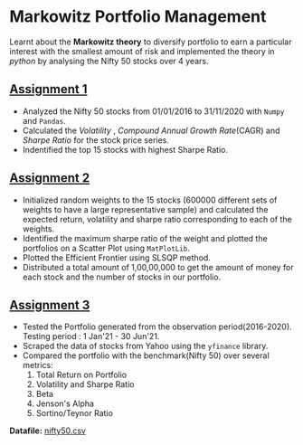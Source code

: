 # Markowitz Portfolio Management 
Learnt about the **Markowitz theory** to diversify portfolio to earn a particular interest with the smallest amount of risk and implemented the theory in *python* by analysing the Nifty 50 stocks over 4 years.

## [Assignment 1](./Assignment%201)
+ Analyzed the Nifty 50 stocks from 01/01/2016 to 31/11/2020 with `Numpy` and `Pandas`.
+ Calculated the *Volatility* , *Compound Annual Growth Rate*(CAGR) and *Sharpe Ratio* for the stock price series.
+ Indentified the top 15 stocks with highest Sharpe Ratio.

## [Assignment 2](./Assignment%202)
+ Initialized random weights to the 15 stocks (600000 different sets of weights to have a large representative sample) and calculated the expected return, volatility and sharpe ratio corresponding to each of the weights.
+ Identified the maximum sharpe ratio of the weight and plotted the portfolios on a Scatter Plot using `MatPlotLib`.
+ Plotted the Efficient Frontier using SLSQP method.
+ Distributed a total amount of 1,00,00,000 to get the amount of money for each stock and the number of stocks in our portfolio.

## [Assignment 3](./Assignment%203)
+ Tested the Portfolio generated from the observation period(2016-2020). Testing period : 1 Jan'21 - 30 Jun'21.
+ Scraped the data of stocks from Yahoo using the `yfinance` library.
+ Compared the portfolio with the benchmark(Nifty 50) over several metrics:
    1. Total Return on Portfolio
    2. Volatility and Sharpe Ratio
    3. Beta
    4. Jenson's Alpha
    5. Sortino/Teynor Ratio


**Datafile:** [nifty50.csv](nifty50.csv)
